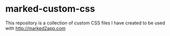 # marked-custom-css
This repository is a collection of custom CSS files I have created to be used with http://marked2app.com
